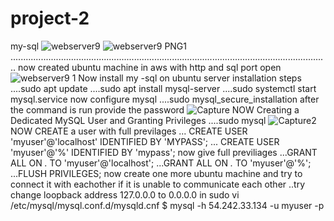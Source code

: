 # project-2
my-sql
![webserver9](https://user-images.githubusercontent.com/29538033/165902412-0769c7b0-c4d4-430a-a764-2985589a4cd4.PNG)
![webserver9 PNG1](https://user-images.githubusercontent.com/29538033/165902569-9e66f8f0-b154-4124-b2e6-2f7b4ca76996.PNG)
..............................................................................................................................
now created ubuntu machine in aws with http and sql port open
![webserver9 1](https://user-images.githubusercontent.com/29538033/165903124-a4255189-816e-49b7-99f7-6b480b82ce91.PNG)
Now install my -sql on ubuntu server
installation steps
....sudo apt update
....sudo apt install mysql-server
....sudo systemctl start mysql.service
now configure mysql 
....sudo mysql_secure_installation
after the command is run provide the password
![Capture](https://user-images.githubusercontent.com/29538033/165904871-2ed1ce11-0698-4dac-8c08-119eb5679b60.PNG)
NOW Creating a Dedicated MySQL User and Granting Privileges
....sudo mysql
![Capture2](https://user-images.githubusercontent.com/29538033/165906379-6b23ff1f-0b46-4bcf-b375-7f00ba33e40b.PNG)
NOW CREATE a user with full previlages
... CREATE USER 'myuser'@'localhost' IDENTIFIED BY 'MYPASS';
... CREATE USER 'myuser'@'%' IDENTIFIED BY 'mypass';
now give full previliages
...GRANT ALL ON *.* TO 'myuser'@'localhost';
...GRANT ALL ON *.* TO 'myuser'@'%';
...FLUSH PRIVILEGES;
now create one more ubuntu machine and try to connect it with eachother
if it is unable to communicate each other
..try change loopback address 127.0.0.0  to 0.0.0.0 in sudo vi /etc/mysql/mysql.conf.d/mysqld.cnf 
$ mysql -h 54.242.33.134 -u myuser -p
